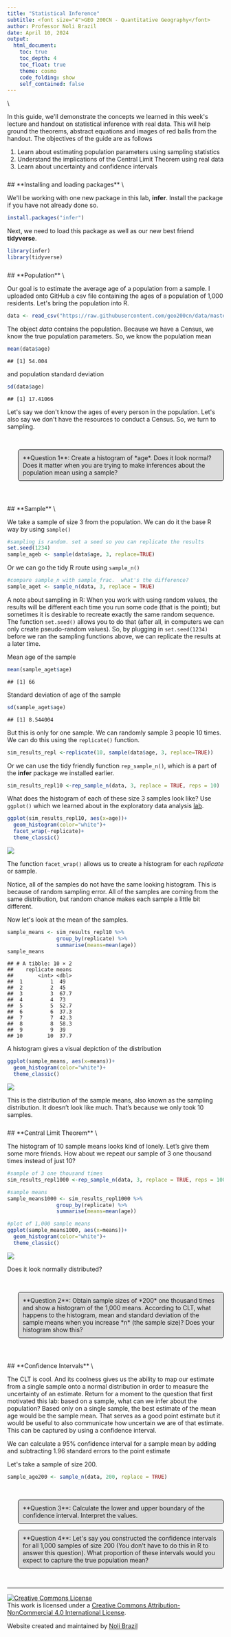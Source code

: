 ```yaml
---
title: "Statistical Inference"
subtitle: <font size="4">GEO 200CN - Quantitative Geography</font>
author: Professor Noli Brazil
date: April 10, 2024
output: 
  html_document:
    toc: true
    toc_depth: 4
    toc_float: true
    theme: cosmo
    code_folding: show
    self_contained: false
---
```



<style>
p.comment {
background-color: #DBDBDB;
padding: 10px;
border: 1px solid black;
margin-left: 25px;
border-radius: 5px;
font-style: normal;
}

.figure {
   margin-top: 20px;
   margin-bottom: 20px;
}

h1.title {
  font-weight: bold;
  font-family: Arial;  
}

h2.title {
  font-family: Arial;  
}

</style>


<style type="text/css">
#TOC {
  font-size: 13px;
  font-family: Arial;
}
</style>


\




In this guide, we'll demonstrate the concepts we learned in this week's lecture and handout on statistical inference with real data.  This will help ground the theorems, abstract equations and images of red balls from the handout. The objectives of the guide are as follows

1. Learn about estimating population parameters using sampling statistics
2. Understand the implications of the Central Limit Theorem using real data
3. Learn about uncertainty and confidence intervals 


<div style="margin-bottom:25px;">
</div>
## **Installing and loading packages**
\

We'll be working with one new package in this lab, **infer**.  Install the package if you have not already done so.


```r
install.packages("infer")
```

Next, we need to load this package as well as our new best friend **tidyverse**.



```r
library(infer)
library(tidyverse)
```


<div style="margin-bottom:25px;">
</div>
## **Population**
\

Our goal is to estimate the average age of a population from a sample. I uploaded onto GitHub a csv file containing the ages of a population of 1,000 residents.  Let's bring the population into R.


```r
data <- read_csv("https://raw.githubusercontent.com/geo200cn/data/master/ages.csv")
```

The object *data* contains the population.  Because we have a Census, we know the true population parameters.  So, we know the population mean


```r
mean(data$age)
```

```
## [1] 54.004
```

and population standard deviation


```r
sd(data$age)
```

```
## [1] 17.41066
```

Let's say we don't know the ages of every person in the population. Let's also say we don't have the resources to conduct a Census.  So, we turn to sampling.

<br>

<p class="comment">**Question 1**: Create a histogram of  *age*.  Does it look normal? Does it matter when you are trying to make inferences about the population mean using a sample? </p>

<br>

<div style="margin-bottom:25px;">
</div>
## **Sample**
\

We take a sample of size 3 from the population.  We can do it the base R way by  using `sample()`


```r
#sampling is random. set a seed so you can replicate the results
set.seed(1234)
sample_ageb <- sample(data$age, 3, replace=TRUE)
```

Or we can go the tidy R route using `sample_n()`


```r
#compare sample_n with sample_frac.  what's the difference?
sample_aget <- sample_n(data, 3, replace = TRUE)
```

A note about sampling in R: When you work with using random values, the results will be different each time you run some code (that is the point); but sometimes it is desirable to recreate exactly the same random sequence. The function `set.seed()` allows you to do that (after all, in computers we can only create pseudo-random values).  So, by plugging in `set.seed(1234)` before we ran the sampling functions above, we can replicate the results at a later time.  

Mean age of the sample


```r
mean(sample_aget$age)
```

```
## [1] 66
```

Standard deviation of age of the sample


```r
sd(sample_aget$age)
```

```
## [1] 8.544004
```


But this is only for one sample.  We can randomly sample 3 people 10 times.  We can do this using the `replicate()` function. 


```r
sim_results_repl <-replicate(10, sample(data$age, 3, replace=TRUE))
```

Or we can use the tidy friendly function `rep_sample_n()`, which is a part of the **infer** package we installed earlier.



```r
sim_results_repl10 <-rep_sample_n(data, 3, replace = TRUE, reps = 10)
```

What does the histogram of each of these size 3 samples look like?  Use `ggplot()` which we learned about in the exploratory data analysis [lab](https://geo200cn.github.io/eda.html#Data_visualization).  



```r
ggplot(sim_results_repl10, aes(x=age))+
  geom_histogram(color="white")+
  facet_wrap(~replicate)+
  theme_classic()
```

![](inference_files/figure-html/unnamed-chunk-12-1.png)<!-- -->

The function `facet_wrap()` allows us to create a histogram for each *replicate* or sample.

Notice, all of the samples do not have the same looking histogram. This is because of random sampling error. All of the samples are coming from the same distribution, but random chance makes each sample a little bit different.

Now let's look at the mean of the samples.


```r
sample_means <- sim_results_repl10 %>%
                group_by(replicate) %>%
                summarise(means=mean(age))
sample_means
```

```
## # A tibble: 10 × 2
##    replicate means
##        <int> <dbl>
##  1         1  49  
##  2         2  45  
##  3         3  67.7
##  4         4  73  
##  5         5  52.7
##  6         6  37.3
##  7         7  42.3
##  8         8  58.3
##  9         9  39  
## 10        10  37.7
```

A histogram gives a visual depiction of the distribution


```r
ggplot(sample_means, aes(x=means))+
  geom_histogram(color="white")+
  theme_classic()
```

![](inference_files/figure-html/unnamed-chunk-14-1.png)<!-- -->


This is the distribution of the sample means, also known as the sampling distribution. It doesn’t look like much. That’s because we only took 10 samples.


<div style="margin-bottom:25px;">
</div>
## **Central Limit Theorem**
\

The histogram of 10 sample means looks kind of lonely. Let’s give them some more friends. How about we repeat our sample of 3 one thousand times instead of just 10?


```r
#sample of 3 one thousand times
sim_results_repl1000 <-rep_sample_n(data, 3, replace = TRUE, reps = 1000)

#sample means
sample_means1000 <- sim_results_repl1000 %>%
                group_by(replicate) %>%
                summarise(means=mean(age))

#plot of 1,000 sample means
ggplot(sample_means1000, aes(x=means))+
  geom_histogram(color="white")+
  theme_classic()
```

![](inference_files/figure-html/unnamed-chunk-15-1.png)<!-- -->

Does it look normally distributed? 

<br>

<p class="comment">**Question 2**: Obtain sample sizes of *200* one thousand times and show a histogram of the 1,000 means. According to CLT, what happens to the histogram, mean and standard deviation of the sample means when you increase *n* (the sample size)? Does your histogram show this? </p>
  
  
<br>




<div style="margin-bottom:25px;">
</div>
## **Confidence Intervals**
\


The CLT is cool. And its coolness gives us the ability to map our estimate from a single sample onto a normal distribution in order to measure the uncertainty of an estimate.  Return for a moment to the question that first motivated this lab: based on a sample, what can we infer about the population? Based only on a single sample, the best estimate of the mean age would be the sample mean. That serves as a good point estimate but it would be useful to also communicate how uncertain we are of that estimate. This can be captured by using a confidence interval.

We can calculate a 95% confidence interval for a sample mean by adding and subtracting 1.96 standard errors to the point estimate 

Let's take a sample of size 200. 


```r
sample_age200 <- sample_n(data, 200, replace = TRUE)
```




<br>


<p class="comment">**Question 3**: Calculate the lower and upper boundary of the confidence interval. Interpret the values. </p>
  


<p class="comment">**Question 4**: Let's say you constructed the confidence intervals for all 1,000 samples of size 200 (You don't have to do this in R to answer this question).  What proportion of these intervals would you expect to capture the true population mean? </p>


<br>




***

<a rel="license" href="http://creativecommons.org/licenses/by-nc/4.0/"><img alt="Creative Commons License" style="border-width:0" src="https://i.creativecommons.org/l/by-nc/4.0/88x31.png" /></a><br />This work is licensed under a <a rel="license" href="http://creativecommons.org/licenses/by-nc/4.0/">Creative Commons Attribution-NonCommercial 4.0 International License</a>.


Website created and maintained by [Noli Brazil](https://nbrazil.faculty.ucdavis.edu/)



